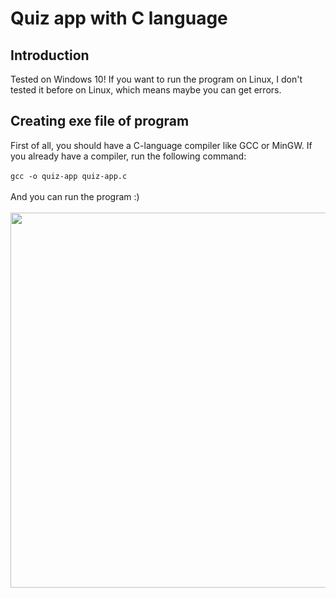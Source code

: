 # Quiz app with C language
## Introduction
Tested on Windows 10! If you want to run the program on Linux, I don't tested it before on Linux, which means maybe you can get errors.
## Creating exe file of program
First of all, you should have a C-language compiler like GCC or MinGW. If you already have a compiler, run the following command:<br><br>
```gcc -o quiz-app quiz-app.c```<br><br>
And you can run the program :)<br><br>
<img src='https://github.com/MertJSX/c-lang-quiz-app/assets/122701396/619b3842-03c6-4981-a230-e32aa296df52)' width='600'>

